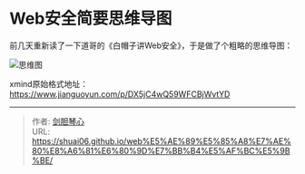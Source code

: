 # Web安全简要思维导图


前几天重新读了一下道哥的《白帽子讲Web安全》，于是做了个粗略的思维导图：

![思维图](http://image.xpshuai.cn/%E7%99%BD%E5%B8%BD%E5%AD%90%E8%AE%B2Web%E5%AE%89%E5%85%A8.png)



xmind原始格式地址：https://www.jianguoyun.com/p/DX5jC4wQ59WFCBjWvtYD







---

> 作者: [剑胆琴心](http://shuai06.github.io)  
> URL: https://shuai06.github.io/web%E5%AE%89%E5%85%A8%E7%AE%80%E8%A6%81%E6%80%9D%E7%BB%B4%E5%AF%BC%E5%9B%BE/  

